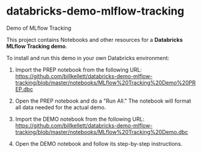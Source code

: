 # databricks-demo-mlflow-tracking
Demo of MLflow Tracking 

This project contains Notebooks and other resources for a __Databricks MLflow Tracking demo__.

To install and run this demo in your own Databricks environment:

1. Import the PREP notebook from the following URL: https://github.com/billkellett/databricks-demo-mlflow-tracking/blob/master/notebooks/MLflow%20Tracking%20Demo%20PREP.dbc

2. Open the PREP notebook and do a "Run All."  The notebook will format all data needed for the actual demo.

3. Import the DEMO notebook from the following URL: https://github.com/billkellett/databricks-demo-mlflow-tracking/blob/master/notebooks/MLflow%20Tracking%20Demo.dbc

4. Open the DEMO notebook and follow its step-by-step instructions.

